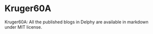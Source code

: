 # Kruger60A
Kruger60A: All the published blogs in Delphy are available in markdown under MIT license.
